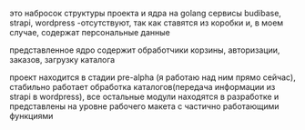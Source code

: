 это набросок структуры проекта и ядра на golang
сервисы budibase, strapi, wordpress -отсутствуют, так как ставятся из коробки и, в моем случае, содержат персональные данные

представленное ядро содержит обработчики корзины, авторизации, заказов, загрузку каталога

проект находится в стадии pre-alpha (я работаю над ним прямо сейчас), стабильно работает обработка каталогов(передача информации из strapi в wordpress), все остальные модули находятся в разработке и представлены на уровне рабочего макета с частично работающими функциями